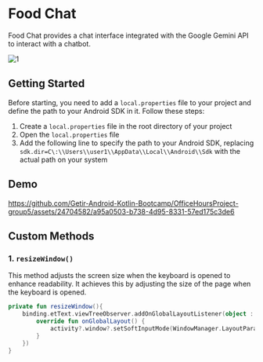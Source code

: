 # Food Chat

Food Chat provides a chat interface integrated with the Google Gemini API to interact with a chatbot.

![1](https://github.com/Getir-Android-Kotlin-Bootcamp/OfficeHoursProject-group5/assets/24704582/eb77abcf-de39-4367-9443-ee2d0deed110)


## Getting Started

Before starting, you need to add a `local.properties` file to your project and define the path to your Android SDK in it. Follow these steps:

1. Create a `local.properties` file in the root directory of your project 
2. Open the `local.properties` file
3. Add the following line to specify the path to your Android SDK, replacing `sdk.dir=C\:\\Users\\user1\\AppData\\Local\\Android\\Sdk` with the actual path on your system

## Demo



https://github.com/Getir-Android-Kotlin-Bootcamp/OfficeHoursProject-group5/assets/24704582/a95a0503-b738-4d95-8331-57ed175c3de6

## Custom Methods

### 1. `resizeWindow()`

This method adjusts the screen size when the keyboard is opened to enhance readability. It achieves this by adjusting the size of the page when the keyboard is opened.

```kotlin
private fun resizeWindow(){
    binding.etText.viewTreeObserver.addOnGlobalLayoutListener(object : ViewTreeObserver.OnGlobalLayoutListener {
        override fun onGlobalLayout() {
            activity?.window?.setSoftInputMode(WindowManager.LayoutParams.SOFT_INPUT_ADJUST_PAN)
        }
    })
}





